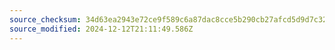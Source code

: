 ```yaml
---
source_checksum: 34d63ea2943e72ce9f589c6a87dac8cce5b290cb27afcd5d9d7c32ff0697482f
source_modified: 2024-12-12T21:11:49.586Z
---
```



